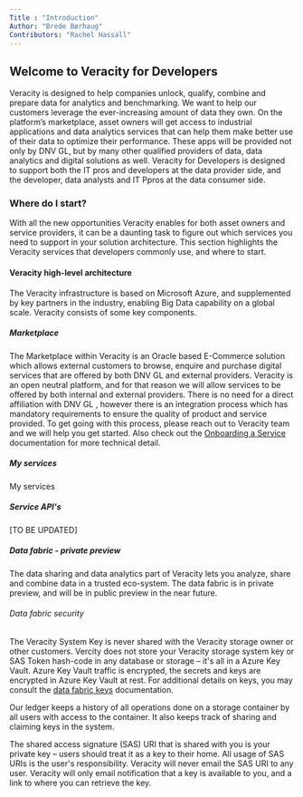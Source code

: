 ```yaml
---
Title : "Introduction"
Author: "Brede Børhaug"
Contributors: "Rachel Hassall"
---
```


## Welcome to Veracity for Developers


Veracity is designed to help companies unlock, qualify, combine and prepare data for analytics and benchmarking. We want to help our customers leverage the ever-increasing amount of data they own. 
On the platform’s marketplace, asset owners will get access to industrial applications and data analytics services that can help them make better use of their data to optimize their performance. These apps will be provided not only by DNV GL, but by many other qualified providers of data, data analytics and digital solutions as well. Veracity for Developers is designed to support both the IT pros and developers at the data provider side, and the developer, data analysts and IT Ppros at the data consumer side.

### Where do I start?
With all the new opportunities Veracity enables for both asset owners and service providers, it can be a daunting task to figure out which services you need to support in your solution architecture. This section highlights the Veracity services that developers commonly use, and where to start.

#### Veracity high-level architecture
The Veracity infrastructure is based on Microsoft Azure, and supplemented by key partners in the industry, enabling Big Data capability on a global scale. Veracity consists of some key components. 

##### Marketplace
The Marketplace within Veracity is an Oracle based E-Commerce solution which allows external customers to browse, enquire and purchase digital services that are offered by both DNV GL and external providers. Veracity is an open neutral platform, and for that reason we will allow services to be offered by both internal and external providers. There is no need for a direct affiliation with DNV GL , however there is an integration process which has mandatory requirements to ensure the quality of product and service provided. To get going with this process, please reach out to Veracity team and we will help you get started. Also check out the [Onboarding a Service](https://developer.veracity.com/doc/onboarding-a-service) documentation for more technical detail.

##### My services
My services 



##### Service API's
[TO BE UPDATED]


##### Data fabric - private preview
The data sharing and data analytics part of Veracity lets you analyze, share and combine data in a trusted eco-system. The data fabric is in private preview, and will be in public preview in the near future. 


###### Data fabric security

The Veracity System Key is never shared with the Veracity storage owner or other customers. Vercity does not store your Veracity storage system key or SAS Token hash-code in any database or storage – it's all in a Azure Key Vault. Azure Key Vault traffic is encrypted, the secrets and keys are encrypted in Azure Key Vault at rest. For additional details on keys, you may consult the [data fabric keys](https://developer.veracity.com/doc/data-fabric-keys) documentation.

Our ledger keeps a history of all operations done on a storage container by all users with access to the container. It also keeps track of sharing and claiming keys in the system. 

The shared access signature (SAS) URI that is shared with you is your private key – users should treat it as a key to their home. All usage of SAS URIs is the user's responsibility. Veracity will never email the SAS URI to any user. Veracity will only email notification that a key is available to you, and a link to where you can retrieve the key.
